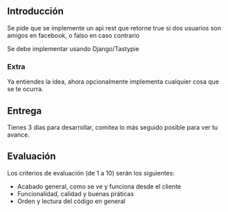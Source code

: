 ## Introducción ##

Se pide que se implemente un api rest que retorne true si dos usuarios son amigos en facebook, o falso en caso contrario

Se debe implementar usando Django/Tastypie

### <h3>Extra</h3> ###

Ya entiendes la idea, ahora opcionalmente implementa cualquier cosa que se te ocurra.

## Entrega ##

Tienes 3 días para desarrollar, comitea lo más seguido posible para ver tu avance.

## Evaluación ##

Los criterios de evaluación (de 1 a 10) serán los siguientes:

- Acabado general, como se ve y funciona desde el cliente
- Funcionalidad, calidad y buenas práticas
- Orden y lectura del código en general
